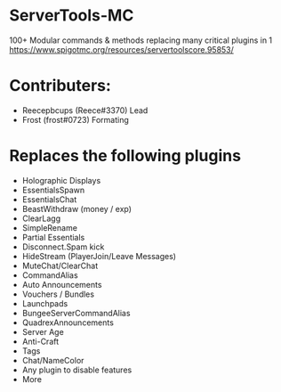 # ServerTools-MC
100+ Modular commands &amp; methods replacing many critical plugins in 1
https://www.spigotmc.org/resources/servertoolscore.95853/

# Contributers:
 - Reecepbcups  (Reece#3370)   Lead
 - Frost        (frost#0723)   Formating
 
 
# Replaces the following plugins
 - Holographic Displays
 - EssentialsSpawn
 - EssentialsChat
 - BeastWithdraw (money / exp)
 - ClearLagg
 - SimpleRename
 - Partial Essentials
 - Disconnect.Spam kick
 - HideStream (PlayerJoin/Leave Messages)
 - MuteChat/ClearChat
 - CommandAlias
 - Auto Announcements
 - Vouchers / Bundles
 - Launchpads
 - BungeeServerCommandAlias
 - QuadrexAnnouncements
 - Server Age
 - Anti-Craft
 - Tags
 - Chat/NameColor
 - Any plugin to disable features
 - More
